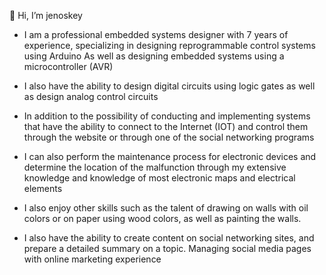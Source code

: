 👋 Hi, I’m jenoskey 
- I am a professional embedded systems designer with 7 years of experience, specializing in designing reprogrammable control systems using Arduino
As well as designing embedded systems using a microcontroller (AVR)

- I also have the ability to design digital circuits using logic gates as well as design analog control circuits

- In addition to the possibility of conducting and implementing systems that have the ability to connect to the Internet (IOT) and control them through the website or through one of the social networking programs

- I can also perform the maintenance process for electronic devices and determine the location of the malfunction through my extensive knowledge and knowledge of most electronic maps and electrical elements

- I also enjoy other skills such as the talent of drawing on walls with oil colors or on paper using wood colors, as well as painting the walls.

- I also have the ability to create content on social networking sites, and prepare a detailed summary on a topic. Managing social media pages with online marketing experience


<!---
jenoskey/jenoskey is a ✨ special ✨ repository because its `README.md` (this file) appears on your GitHub profile.
You can click the Preview link to take a look at your changes.
--->
